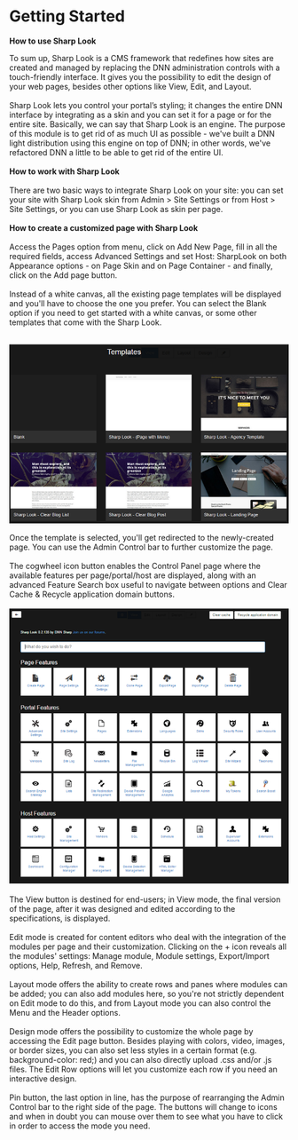 # Getting Started

**How to use Sharp Look**

To sum up, Sharp Look is a CMS framework that redefines how sites are created and managed by replacing the DNN administration controls with a touch-friendly interface. It gives you the possibility to edit the design of your web pages, besides other options like View, Edit, and Layout. 
<br />
<br />
Sharp Look lets you control your portal’s styling; it changes the entire DNN interface by integrating as a skin and you can set it for a page or for the entire site. Basically, we can say that Sharp Look is an engine. The purpose of this module is to get rid of as much UI as possible - we've built a DNN light distribution using this engine on top of DNN; in other words, we've refactored DNN a little to be able to get rid of the entire UI. 
<br />
<br />
**How to work with Sharp Look**
<br />
<br />
There are two basic ways to integrate Sharp Look on your site: you can set your site with Sharp Look skin from Admin > Site Settings or from Host > Site Settings, or you can use Sharp Look as skin per page.
<br />
<br />
**How to create a customized page with Sharp Look**
<br />
<br />
Access the Pages option from menu, click on Add New Page, fill in all the required fields, access Advanced Settings and set Host: SharpLook on both Appearance options - on Page Skin and on Page Container - and finally, click on the Add page button. 
<br />
<br />
Instead of a white canvas, all the existing page templates will be displayed and you'll have to choose the one you prefer. You can select the Blank option if you need to get started with a white canvas, or some other templates that come with the Sharp Look.
<br />
<br />

![](choose.template.png)

Once the template is selected, you'll get redirected to the newly-created page. You can use the Admin Control bar to further customize the page.
<br />
<br />
The cogwheel icon button enables the Control Panel page where the available features per page/portal/host are displayed, along with an advanced Feature Search box useful to navigate between options and Clear Cache & Recycle application domain buttons.
<br />
<br />
![](control.panel.png)
<br />
<br />
The View button is destined for end-users; in View mode, the final version of the page, after it was designed and edited according to the specifications, is displayed.
<br />
<br />
Edit mode is created for content editors who deal with the integration of the modules per page and their customization. Clicking on the + icon reveals all the modules' settings: Manage module, Module settings, Export/Import options, Help, Refresh, and Remove.
<br />
<br />
Layout mode offers the ability to create rows and panes where modules can be added; you can also add modules here, so you're not strictly dependent on Edit mode to do this, and from Layout mode you can also control the Menu and the Header options. 
<br />
<br />
Design mode offers the possibility to customize the whole page by accessing the Edit page button. Besides playing with colors, video, images, or border sizes, you can also set less styles in a certain format (e.g. background-color: red;) and you can also directly upload .css and/or .js files. The Edit Row options will let you customize each row if you need an interactive design. 
<br />
<br />
Pin button, the last option in line, has the purpose of rearranging the Admin Control bar to the right side of the page. The buttons will change to icons and when in doubt you can mouse over them to see what you have to click in order to access the mode you need. 